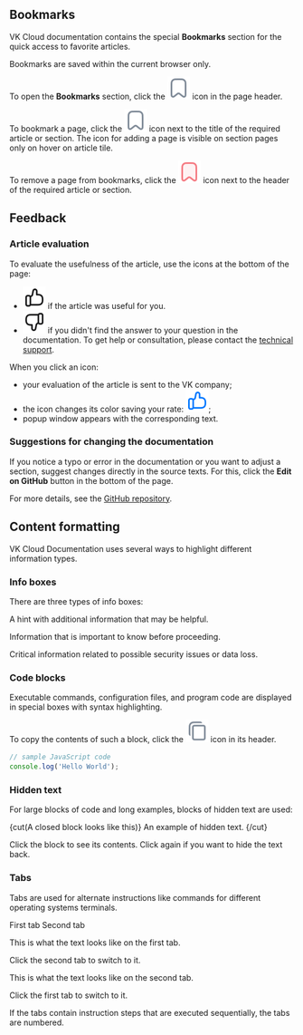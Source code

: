 ## Bookmarks

VK Cloud documentation contains the special **Bookmarks** section for the quick access to favorite articles.

<info>Bookmarks are saved within the current browser only.</info>

To open the **Bookmarks** section, click the ![ ](../assets/bookmark-icon.svg "inline") icon in the page header.

To bookmark a page, click the ![ ](../assets/bookmark-icon.svg "inline") icon next to the title of the required article or section. The icon for adding a page is visible on section pages only on hover on article tile.

To remove a page from bookmarks, click the  ![ ](../assets/active-bookmark-icon.svg "inline") icon next to the header of the required article or section.

## Feedback

### Article evaluation

To evaluate the usefulness of the article, use the icons at the bottom of the page:

* ![ ](../assets/like-icon.svg "inline") if the article was useful for you.
* ![ ](../assets/dislike-icon.svg "inline") if you didn't find the answer to your question in the documentation. To get help or consultation, please contact the [technical support](mailto:support@mcs.mail.ru).

When you click an icon:

* your evaluation of the article is sent to the VK company;
* the icon changes its color saving your rate: ![ ](../assets/color-like-icon.svg "inline");
*  popup window appears with the corresponding text.

### Suggestions for changing the documentation

If you notice a typo or error in the documentation or you want to adjust a section, suggest changes directly in the
source texts. For this, click the **Edit on GitHub** button in the bottom of the page.

For more details, see the [GitHub repository](https://github.com/vk-cs/docs-public/blob/master/README.md).

## Content formatting

VK Cloud Documentation uses several ways to highlight different information types.

### Info boxes

There are three types of info boxes:

<info>A hint with additional information that may be helpful.</info>

<warn>Information that is important to know before proceeding.</warn>

<err>Critical information related to possible security issues or data loss.</err>

### Code blocks

Executable commands, configuration files, and program code are displayed in special boxes with syntax highlighting.

To copy the contents of such a block, click the ![ ](../assets/copy-icon.svg "inline") icon in its header.

```javascript
// sample JavaScript code
console.log('Hello World');
```

### Hidden text

For large blocks of code and long examples, blocks of hidden text are used:

{cut(A closed block looks like this)}
An example of hidden text.
{/cut}

Click the block to see its contents. Click again if you want to hide the text back.

### Tabs

Tabs are used for alternate instructions like commands for different operating systems terminals.

<tabs>
<tablist>
<tab>First tab</tab>
<tab>Second tab</tab>
</tablist>
<tabpanel>

This is what the text looks like on the first tab.

Click the second tab to switch to it.

</tabpanel>
<tabpanel>

This is what the text looks like on the second tab.

Click the first tab to switch to it.

</tabpanel>
</tabs>

If the tabs contain instruction steps that are executed sequentially, the tabs are numbered.

